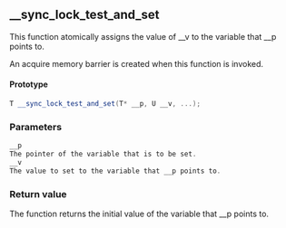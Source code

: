 ## \__sync_lock_test_and_set

This function atomically assigns the value of __v to the variable that __p points to.

An acquire memory barrier is created when this function is invoked.

#### Prototype

```C++
T __sync_lock_test_and_set(T* __p, U __v, ...);
```

### Parameters

```C++
__p
The pointer of the variable that is to be set.
__v
The value to set to the variable that __p points to.
```

### Return value

The function returns the initial value of the variable that \__p points to.
